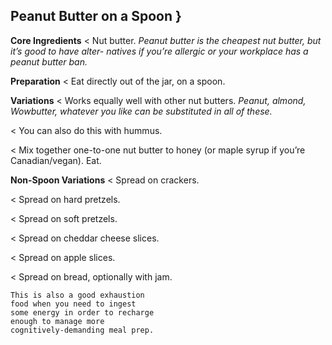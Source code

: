 ## Peanut Butter on a Spoon }

**Core Ingredients**
< Nut butter. _Peanut butter is the cheapest nut butter, but it’s good to have alter-
natives if you’re allergic or your workplace has a peanut butter ban._

**Preparation**
< Eat directly out of the jar, on a spoon.

**Variations**
< Works equally well with other nut butters. _Peanut, almond, Wowbutter,
whatever you like can be substituted in all of these._

< You can also do this with hummus.

< Mix together one-to-one nut butter to honey (or maple syrup if you’re
Canadian/vegan). Eat.

**Non-Spoon Variations**
< Spread on crackers.

< Spread on hard pretzels.

< Spread on soft pretzels.

< Spread on cheddar cheese slices.

< Spread on apple slices.

< Spread on bread, optionally with jam.

```
This is also a good exhaustion
food when you need to ingest
some energy in order to recharge
enough to manage more
cognitively-demanding meal prep.
```